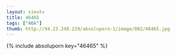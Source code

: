 ```yaml
--- 
layout: sieutv
title: 46465
tags: ["46k"]
thumb: http://94.23.248.219/absoluporn-1/image/002/46465.jpg
---
```

{% include absoluporn key="46465" %} 
